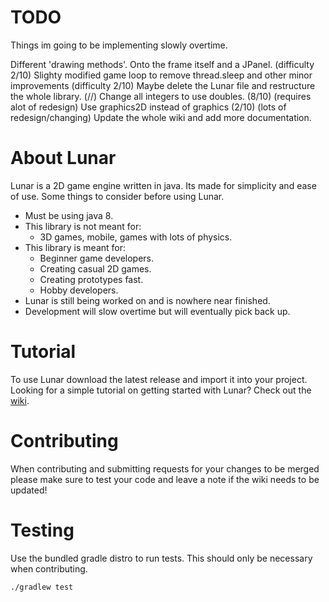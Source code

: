 # TODO
Things im going to be implementing slowly overtime.

Different 'drawing methods'. Onto the frame itself and a JPanel. (difficulty 2/10)
Slighty modified game loop to remove thread.sleep and other minor improvements (difficulty 2/10)
Maybe delete the Lunar file and restructure the whole library. (//)
Change all integers to use doubles. (8/10) (requires alot of redesign)
Use graphics2D instead of graphics (2/10) (lots of redesign/changing)
Update the whole wiki and add more documentation.


# About Lunar
Lunar is a 2D game engine written in java. Its made for simplicity and ease of use. 
Some things to consider before using Lunar.

* Must be using java 8.
* This library is not meant for:
	* 3D games, mobile, games with lots of physics.
* This library is meant for:
	* Beginner game developers.
	* Creating casual 2D games.
	* Creating prototypes fast.
	* Hobby developers.
* Lunar is still being worked on and is nowhere near finished.
* Development will slow overtime but will eventually pick back up.

# Tutorial
To use Lunar download the latest release and import it into your project.
Looking for a simple tutorial on getting started with Lunar? Check out the [wiki](https://github.com/Vrekt/Lunar/wiki).

# Contributing

When contributing and submitting requests for your changes to be merged please make sure to test your code and leave a note if the wiki needs to be updated!

# Testing

Use the bundled gradle distro to run tests. This should only be necessary when contributing.

```bash
./gradlew test
```
